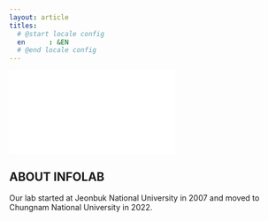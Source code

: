 ```yaml
---
layout: article
titles:
  # @start locale config
  en      : &EN      
  # @end locale config
---
```

<div class="video-container">
    <iframe src="large-graph.html" allowfullscreen="" frameborder="0"></iframe>
</div>

## ABOUT INFOLAB
Our lab started at Jeonbuk National University in 2007 and moved to Chungnam National University in 2022.

